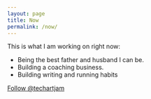 ```yaml
---
layout: page
title: Now
permalink: /now/
---
```


This is what I am working on right now:

* Being the best father and husband I can be.
* Building a coaching business. 
* Building writing and running habits 

<a class="twitter-follow-button"
  href="https://twitter.com/techartjam"
  data-show-count="false"
  data-size="large">
Follow @techartjam
</a>
